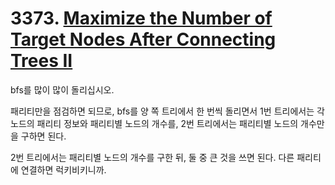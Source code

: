 # 3373. [Maximize the Number of Target Nodes After Connecting Trees II](./3373.cpp)

bfs를 많이 많이 돌리십시오.

패리티만을 점검하면 되므로, bfs를 양 쪽 트리에서 한 번씩 돌리면서 1번 트리에서는 각 노드의 패리티 정보와 패리티별 노드의 개수를, 2번 트리에서는 패리티별 노드의 개수만을 구하면 된다.

2번 트리에서는 패리티별 노드의 개수를 구한 뒤, 둘 중 큰 것을 쓰면 된다. 다른 패리티에 연결하면 럭키비키니까.
